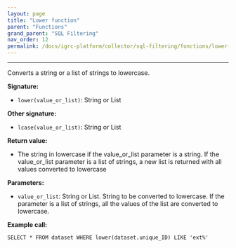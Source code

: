 ```yaml
---
layout: page
title: "Lower function"
parent: "Functions"
grand_parent: "SQL Filtering"
nav_order: 12
permalink: /docs/igrc-platform/collector/sql-filtering/functions/lower-function/
---
```

---

Converts a string or a list of strings to lowercase.  

**Signature:**  

- `lower(value_or_list)`: String or List

**Other signature:**  

- `lcase(value_or_list)`: String or List

**Return value:**  

- The string in lowercase if the value\_or\_list parameter is a string. If the value\_or\_list parameter is a list of strings, a new list is returned with all values converted to lowercase

**Parameters:**  

- `value_or_list`: String or List. String to be converted to lowercase. If the parameter is a list of strings, all the values of the list are converted to lowercase.

**Example call:**  

`SELECT * FROM dataset WHERE lower(dataset.unique_ID) LIKE 'ext%'`  
